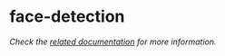 # face-detection

_Check the [related documentation](https://docs.swiss-ai-center.ch/reference/services/face-detection) for more information._
